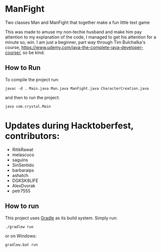 # ManFight
Two classes Man and ManFight that together make a fun little text game

This was made to amuse my non-techie husband and make him pay attention to my explanation of the code, 
I managed to get his attention for a minute so, win.  I am just a beginner, part way through Tim Bulchalka's course, https://www.udemy.com/java-the-complete-java-developer-course/, so be kind.  

## How to Run
To compile the project run:
```
javac -d . Main.java Man.java ManFight.java CharacterCreation.java
```
and then to run the project:
```
java com.crystal.Main
```

# Updates during Hacktoberfest, contributors:

- RitikRawat
- melascuco
- saguins
- SinSentido
- barbaraips
- ashatch
- DGKSK8LIFE
- AlexDvorak
- petr7555

## How to run

This project uses [Gradle](https://gradle.org) as its build system.
Simply run:

```bash
./gradlew run
```

or on Windows:

```
gradlew.bat run
```
